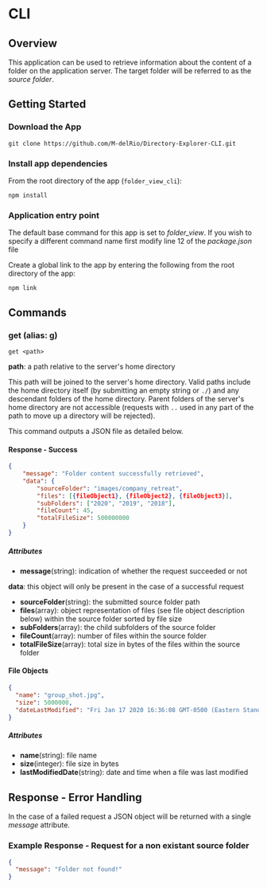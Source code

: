 # CLI

## Overview

This application can be used to retrieve information about the content of a folder on the application server. The target folder will be referred to as the *source folder*. 

## Getting Started

### Download the App
``` console
git clone https://github.com/M-delRio/Directory-Explorer-CLI.git
```

### Install app dependencies
From the root directory of the app (`folder_view_cli`):

``` console
npm install
```

### Application entry point
The default base command for this app is set to *folder_view*. If you wish to specify a different command name first modify line 12 of the *package.json* file

Create a global link to the app by entering the following from the root directory of the app:

``` console
npm link
```

## Commands

### get (alias: g)
``` console
get <path>
```

**path**: a path relative to the server's home directory 

This path will be joined to the server's home directory. Valid paths include the home directory  itself (by submitting an empty string or `./`) and any descendant folders of the home directory. Parent folders of the server's home directory are not accessible (requests with `..` used in any part of the path to move up a directory will be rejected). 

This command outputs a JSON file as detailed below.

#### Response - Success
```json
{
    "message": "Folder content successfully retrieved",
    "data": {
        "sourceFolder": "images/company_retreat",
        "files": [{fileObject1}, {fileObject2}, {fileObject3}],
        "subFolders": ["2020", "2019", "2018"],
        "fileCount": 45,
        "totalFileSize": 500000000
    }
}
```

##### Attributes
- **message**(string): indication of whether the request succeeded or not


**data**: this object will only be present in the case of a successful request
- **sourceFolder**(string): the submitted source folder path
- **files**(array): object representation of files (see file object description below) within the source folder sorted by file size 
- **subFolders**(array): the child subfolders of the source folder
- **fileCount**(array): number of files within the source folder
- **totalFileSize**(array): total size in bytes of the files within the source folder

#### File Objects
```json
{
  "name": "group_shot.jpg",
  "size": 5000000,
  "dateLastModified": "Fri Jan 17 2020 16:36:08 GMT-0500 (Eastern Standard Time)"
}
```

##### Attributes
- **name**(string): file name
- **size**(integer): file size in bytes
- **lastModifiedDate**(string): date and time when a file was last modified

## Response - Error Handling

In the case of a failed request a JSON object will be returned with a single *message* attribute. 

### Example Response - Request for a non existant source folder

```json
{
  "message": "Folder not found!"  
}
```



